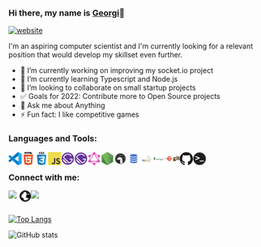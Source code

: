 ### Hi there, my name is [Georgi][website]👋
<!--#### I am recent computer science graduate

![I am recent computer science graduate](https://arturssmirnovs.github.io/github-profile-readme-generator/images/banner.png)-->

[![website](https://img.shields.io/website?label=georgipetrov98.github.io&style=for-the-badge&url=https%3A%2F%2Fcodestackr.com)](https://georgipetrov98.github.io/#/)

I'm an aspiring computer scientist and I'm currently looking for a relevant position that would develop my skillset even further.

- 🔭 I’m currently working on improving my socket.io project 
- 🌱 I’m currently learning Typescript and Node.js 
- 👯 I’m looking to collaborate on small startup projects 
- ✅ Goals for 2022: Contribute more to Open Source projects
- 💬 Ask me about Anything 
- ⚡ Fun fact: I like competitive games 

### Languages and Tools:

<img align="left" alt="Visual Studio Code" width="26px" src="https://raw.githubusercontent.com/github/explore/80688e429a7d4ef2fca1e82350fe8e3517d3494d/topics/visual-studio-code/visual-studio-code.png" />
<img align="left" alt="HTML5" width="26px" src="https://raw.githubusercontent.com/github/explore/80688e429a7d4ef2fca1e82350fe8e3517d3494d/topics/html/html.png" />
<img align="left" alt="CSS3" width="26px" src="https://raw.githubusercontent.com/github/explore/80688e429a7d4ef2fca1e82350fe8e3517d3494d/topics/css/css.png" />
<img align="left" alt="JavaScript" width="26px" src="https://raw.githubusercontent.com/github/explore/80688e429a7d4ef2fca1e82350fe8e3517d3494d/topics/javascript/javascript.png" />
<img align="left" alt="React" width="26px" src="https://raw.githubusercontent.com/github/explore/80688e429a7d4ef2fca1e82350fe8e3517d3494d/topics/gatsby/gatsby.png" />
<img align="left" alt="Gatsby" width="26px" src="https://raw.githubusercontent.com/github/explore/e94815998e4e0713912fed477a1f346ec04c3da2/topics/gatsby/gatsby.png" />
<img align="left" alt="GraphQL" width="26px" src="https://raw.githubusercontent.com/github/explore/80688e429a7d4ef2fca1e82350fe8e3517d3494d/topics/graphql/graphql.png" />
<img align="left" alt="Node.js" width="26px" src="https://raw.githubusercontent.com/github/explore/80688e429a7d4ef2fca1e82350fe8e3517d3494d/topics/nodejs/nodejs.png" />
<img align="left" alt="Deno" width="26px" src="https://raw.githubusercontent.com/github/explore/361e2821e2dea67711cde99c9c40ed357061cf27/topics/deno/deno.png" />
<img align="left" alt="SQL" width="26px" src="https://raw.githubusercontent.com/github/explore/80688e429a7d4ef2fca1e82350fe8e3517d3494d/topics/sql/sql.png" />
<img align="left" alt="MySQL" width="26px" src="https://raw.githubusercontent.com/github/explore/80688e429a7d4ef2fca1e82350fe8e3517d3494d/topics/mysql/mysql.png" />
<img align="left" alt="MongoDB" width="26px" src="https://raw.githubusercontent.com/github/explore/80688e429a7d4ef2fca1e82350fe8e3517d3494d/topics/mongodb/mongodb.png" />
<img align="left" alt="Git" width="26px" src="https://raw.githubusercontent.com/github/explore/80688e429a7d4ef2fca1e82350fe8e3517d3494d/topics/git/git.png" />
<img align="left" alt="GitHub" width="26px" src="https://raw.githubusercontent.com/github/explore/78df643247d429f6cc873026c0622819ad797942/topics/github/github.png" />
<img align="left" alt="Terminal" width="26px" src="https://raw.githubusercontent.com/github/explore/80688e429a7d4ef2fca1e82350fe8e3517d3494d/topics/terminal/terminal.png" />

<br /> 

### Connect with me:

[<img align="left"  width="22px" src="https://cdn.jsdelivr.net/npm/simple-icons@3.0.1/icons/github.svg"/>](https://github.com/georgipetrov98) 
[<img align="left"  width="22px" src="https://raw.githubusercontent.com/iconic/open-iconic/master/svg/globe.svg"/>](https://georgipetrov98.github.io/#/) 
[<img align="left"  width="22px" src="https://cdn.jsdelivr.net/npm/simple-icons@v3/icons/linkedin.svg" />](https://www.linkedin.com/in/george-petrov-b571b31a1//)

<br />
<br />

[![Top Langs](https://github-readme-stats.vercel.app/api/top-langs/?username=georgipetrov98)](https://github.com/anuraghazra/github-readme-stats)

![GitHub stats](https://github-readme-stats.vercel.app/api?username=georgipetrov98&show_icons=true)  

[website]: https://georgipetrov98.github.io/#/
